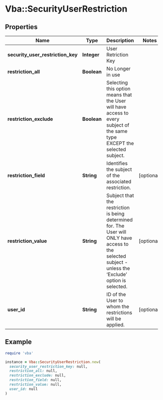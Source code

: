 # Vba::SecurityUserRestriction

## Properties

| Name | Type | Description | Notes |
| ---- | ---- | ----------- | ----- |
| **security_user_restriction_key** | **Integer** | User Retriction Key |  |
| **restriction_all** | **Boolean** | No Longer in use |  |
| **restriction_exclude** | **Boolean** | Selecting this option means that the User will have access to every subject of the same type EXCEPT the selected subject. |  |
| **restriction_field** | **String** | Identifies the subject of the associated restriction. | [optional] |
| **restriction_value** | **String** | Subject that the restriction is being determined for. The User will ONLY have access to the selected subject - unless the ‘Exclude’ option is selected. | [optional] |
| **user_id** | **String** | ID of the User to whom the restrictions will be applied. | [optional] |

## Example

```ruby
require 'vba'

instance = Vba::SecurityUserRestriction.new(
  security_user_restriction_key: null,
  restriction_all: null,
  restriction_exclude: null,
  restriction_field: null,
  restriction_value: null,
  user_id: null
)
```

